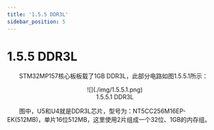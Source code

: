 ```yaml
---
title: '1.5.5 DDR3L'
sidebar_position: 5
---
```


# 1.5.5 DDR3L

&emsp;&emsp;STM32MP157核心板板载了1GB DDR3L，此部分电路如图1.5.5.1所示：


<center>
![](./img/1.5.5.1.png)<br/>
1.5.5.1 DDR3L
</center>

&emsp;&emsp;图中，U5和U4就是DDR3L芯片，型号为：NT5CC256M16EP-EK(512MB)，单片16位512MB，这里使用2片组成一个32位、1GB的内存组。 











